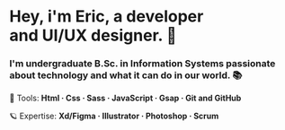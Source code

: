  # Hey, i'm Eric, a developer <br/> and UI/UX designer. 👾
 ### I'm undergraduate B.Sc. in Information Systems passionate about technology and what it can do in our world. 📚

<p align="left">
 🧬 Tools:
  <strong>
     Html
    · Css
    · Sass
    · JavaScript
    · Gsap
    · Git and GitHub
  </strong>
</p>

<p align="left">
 🪐 Expertise: 
  <strong>
 Xd/Figma
· Illustrator
· Photoshop
· Scrum
  </strong>
</p>

